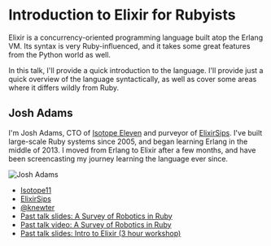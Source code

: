 # Introduction to Elixir for Rubyists

Elixir is a concurrency-oriented programming language built atop the Erlang VM.
Its syntax is very Ruby-influenced, and it takes some great features from the
Python world as well.

In this talk, I'll provide a quick introduction to the language.  I'll provide
just a quick overview of the language syntactically, as well as cover some areas
where it differs wildly from Ruby.

## Josh Adams

I'm Josh Adams, CTO of [Isotope Eleven](http://isotope11.com) and purveyor of
[ElixirSips](http://www.elixirsips.com).  I've built large-scale Ruby systems
since 2005, and began learning Erlang in the middle of 2013.  I moved from
Erlang to Elixir after a few months, and have been screencasting my journey
learning the language ever since.

![Josh Adams](https://lh5.googleusercontent.com/-JyV1tGrPftQ/Uqs1nojeeWI/AAAAAAAAOTk/1VqERr5ha7Q/w1051-h771-no/20131202_114330_644.jpg)

- [Isotope11](http://isotope11.com)
- [ElixirSips](http://elixirsips.com)
- [@knewter](https://twitter.com/knewter)
- [Past talk slides: A Survey of Robotics in Ruby](http://www.slideshare.net/altrux/a-survey-of-robotics-in-ruby)
- [Past talk video: A Survey of Robotics in Ruby](confreaks.com/videos/2784-cascadiaruby2013-ruby-robotics)
- [Past talk slides: Intro to Elixir (3 hour workshop)](http://knewter.github.io/erlang_dc_workshop/)
